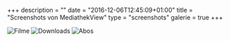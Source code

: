+++
description = ""
date = "2016-12-06T12:45:09+01:00"
title = "Screenshots von MediathekView"
type = "screenshots"
galerie = true
+++

![Filme](../images/screenshots/screenshot1_klein.jpg)
![Downloads](http://localhost:1313/images/screenshots/screenshot2_klein.jpg)
![Abos](http://localhost:1313/images/screenshots/screenshot3_klein.jpg)